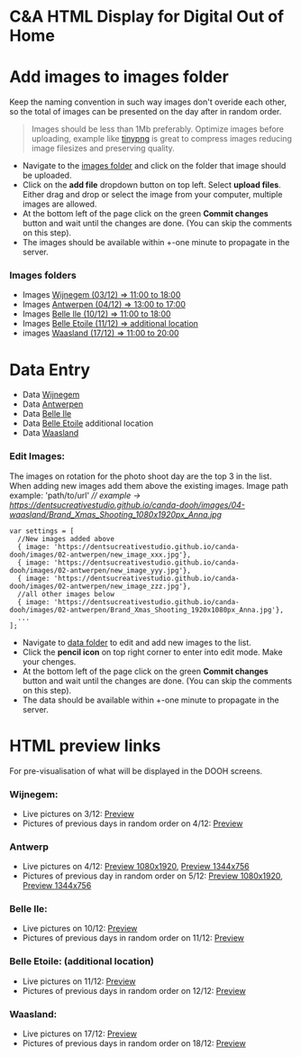 # C&A HTML Display for Digital Out of Home

# Add images to images folder

Keep the naming convention in such way images don't overide each other, so the total of images can be presented on the day after in random order. 
 >Images should be less than 1Mb preferably. Optimize images before uploading, example like [tinypng](https://tinypng.com/) is great to compress images reducing image filesizes and preserving quality.

* Navigate to the [images folder](https://github.com/dentsucreativestudio/canda-dooh/tree/main/images) and click on the folder that image should be uploaded.
* Click on the **add file** dropdown button on top left. Select **upload files**. Either drag and drop or select the image from your computer, multiple images are allowed.
* At the bottom left of the page click on the green **Commit changes** button and wait until the changes are done. (You can skip the comments on this step).
* The images should be available within +-one minute to propagate in the server.

### Images folders
* Images [Wijnegem (03/12) => 11:00 to 18:00](https://github.com/dentsucreativestudio/canda-dooh/tree/main/images/01-wijnegem)
* Images [Antwerpen (04/12) => 13:00 to 17:00](https://github.com/dentsucreativestudio/canda-dooh/tree/main/images/02-antwerpen)
* Images [Belle Ile (10/12) => 11:00 to 18:00](https://github.com/dentsucreativestudio/canda-dooh/tree/main/images/03-belle-ile)
* Images [Belle Etoile (11/12) => additional location](https://github.com/dentsucreativestudio/canda-dooh/tree/main/images/05-belle-etoile)
* images [Waasland (17/12) => 11:00 to 20:00](https://github.com/dentsucreativestudio/canda-dooh/tree/main/images/04-waasland)

# Data Entry

* Data [Wijnegem](https://github.com/dentsucreativestudio/canda-dooh/tree/main/data/01-wijnegem)
* Data [Antwerpen](https://github.com/dentsucreativestudio/canda-dooh/tree/main/data/02-antwerpen)
* Data [Belle Ile](https://github.com/dentsucreativestudio/canda-dooh/tree/main/data/03-belle-ile)
* Data [Belle Etoile](https://github.com/dentsucreativestudio/canda-dooh/tree/main/data/05-belle-etoile) additional location
* Data [Waasland](https://github.com/dentsucreativestudio/canda-dooh/tree/main/data/04-waasland)


### Edit Images:

The images on rotation for the photo shoot day are the top 3 in the list. When adding new images add them above the existing images.
Image path example: 'path/to/url' *// example -> https://dentsucreativestudio.github.io/canda-dooh/images/04-waasland/Brand_Xmas_Shooting_1080x1920px_Anna.jpg* <br>

```
var settings = [
  //New images added above
  { image: 'https://dentsucreativestudio.github.io/canda-dooh/images/02-antwerpen/new_image_xxx.jpg'},
  { image: 'https://dentsucreativestudio.github.io/canda-dooh/images/02-antwerpen/new_image_yyy.jpg'},
  { image: 'https://dentsucreativestudio.github.io/canda-dooh/images/02-antwerpen/new_image_zzz.jpg'},
  //all other images below
  { image: 'https://dentsucreativestudio.github.io/canda-dooh/images/02-antwerpen/Brand_Xmas_Shooting_1920x1080px_Anna.jpg'},
  ...
];
 ```

* Navigate to [data folder](https://github.com/dentsucreativestudio/canda-dooh/tree/main/data) to edit and add new images to the list. 
* Click the **pencil icon** on top right corner to enter into edit mode. Make your chenges.
* At the bottom left of the page click on the green **Commit changes** button and wait until the changes are done. (You can skip the comments on this step).
* The data should be available within +-one minute to propagate in the server.



# HTML preview links

For pre-visualisation of what will be displayed in the DOOH screens.

###  Wijnegem:
* Live pictures on 3/12: [Preview](https://dentsucreativestudio.github.io/canda-dooh/HTML/canda_01_wijnegem_v1_photo_session_HTML_1080x1920/index.html)
* Pictures of previous days in random order on 4/12: [Preview](https://dentsucreativestudio.github.io/canda-dooh/HTML/canda_01_wijnegem_v2_day_after_HTML_1080x1920/index.html)

### Antwerp
* Live pictures on 4/12: [Preview 1080x1920](https://dentsucreativestudio.github.io/canda-dooh/HTML/canda_02_antwerpen_v1_photo_session_HTML_1080x1920/index.html), [Preview 1344x756](https://dentsucreativestudio.github.io/canda-dooh/HTML/canda_02_antwerpen_v1_photo_session_HTML_1344x756/index.html)
* Pictures of previous day in random order on 5/12: [Preview 1080x1920](https://dentsucreativestudio.github.io/canda-dooh/HTML/canda_02_antwerpen_v2_day_after_HTML_1080x1920/index.html), [Preview 1344x756](https://dentsucreativestudio.github.io/canda-dooh/HTML/canda_02_antwerpen_v2_day_after_HTML_1344x756/index.html)

### Belle Ile:
* Live pictures on 10/12: [Preview](https://dentsucreativestudio.github.io/canda-dooh/HTML/canda_03_belle_ile_v1_photo_session_HTML_1080x1920/index.html)
* Pictures of previous days in random order on 11/12: [Preview](https://dentsucreativestudio.github.io/canda-dooh/HTML/canda_03_belle_ile_v2_day_after_HTML_1080x1920/index.html)

### Belle Etoile: (additional location)
* Live pictures on 11/12: [Preview](https://dentsucreativestudio.github.io/canda-dooh/HTML/canda_05_belle_etoile_v1_photo_session_HTML_1080x1920/index.html)
* Pictures of previous days in random order on 12/12: [Preview](https://dentsucreativestudio.github.io/canda-dooh/HTML/canda_05_belle_etoile_v2_day_after_HTML_1080x1920/index.html)

### Waasland:
* Live pictures on 17/12: [Preview](https://dentsucreativestudio.github.io/canda-dooh/HTML/canda_04_waasland_v1_photo_session_HTML_1080x1920/index.html)
* Pictures of previous days in random order on 18/12: [Preview](https://dentsucreativestudio.github.io/canda-dooh/HTML/canda_04_waasland_v2_day_after_HTML_1080x1920/index.html)
